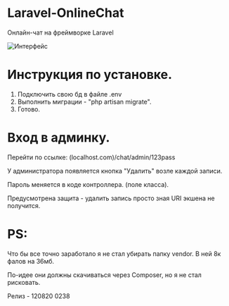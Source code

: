 # Laravel-OnlineChat
 Онлайн-чат на фреймворке Laravel

![Интерфейс](https://i.imgur.com/RtRqOSw.png)

# Инструкция по установке.

1) Подключить свою бд в файле .env
2) Выполнить миграции - "php artisan migrate".
3) Готово.

# Вход в админку.

Перейти по ссылке: (localhost.com)/chat/admin/123pass

У администратора появляется кнопка "Удалить" возле каждой записи.

Пароль меняется в коде контроллера. (поле класса).

Предусмотрена защита - удалить запись просто зная URI экшена не получится.



# PS:

Что бы все точно заработало я не стал убирать папку vendor. В ней 8к фалов на 36мб. 

По-идее они должны скачиваться через Composer, но я не стал рисковать.

Релиз - 120820 0238
